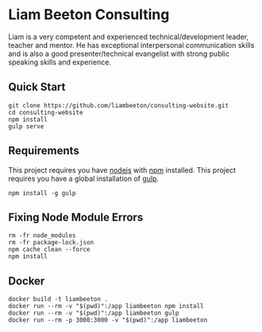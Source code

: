 # Liam Beeton Consulting
Liam is a very competent and experienced technical/development leader, teacher and mentor. He has exceptional interpersonal communication skills and is also a good presenter/technical evangelist with strong public speaking skills and experience.

## Quick Start
```
git clone https://github.com/liambeeton/consulting-website.git
cd consulting-website
npm install
gulp serve
```

## Requirements
This project requires you have [nodejs](https://nodejs.org/en/) with [npm](https://www.npmjs.com/get-npm) installed.
This project requires you have a global installation of [gulp](http://gulpjs.com/).
```
npm install -g gulp
```

## Fixing Node Module Errors
```
rm -fr node_modules
rm -fr package-lock.json
npm cache clean --force
npm install
```

## Docker 
```
docker build -t liambeeton .
docker run --rm -v "$(pwd)":/app liambeeton npm install
docker run --rm -v "$(pwd)":/app liambeeton gulp
docker run --rm -p 3000:3000 -v "$(pwd)":/app liambeeton
```